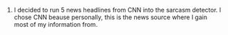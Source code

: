1. I decided to run 5 news headlines from CNN into the sarcasm detector. I chose CNN beause personally, this is the news source where I gain most of my information from. 
